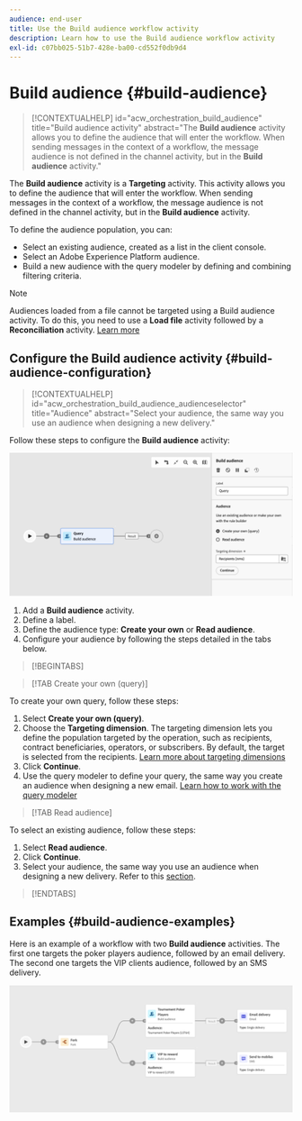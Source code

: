 ```yaml
---
audience: end-user
title: Use the Build audience workflow activity
description: Learn how to use the Build audience workflow activity
exl-id: c07bb025-51b7-428e-ba00-cd552f0db9d4
---
```

# Build audience {#build-audience}

>[!CONTEXTUALHELP]
>id="acw_orchestration_build_audience"
>title="Build audience activity"
>abstract="The **Build audience** activity allows you to define the audience that will enter the workflow. When sending messages in the context of a workflow, the message audience is not defined in the channel activity, but in the **Build audience** activity."

The **Build audience** activity is a **Targeting** activity. This activity allows you to define the audience that will enter the workflow. When sending messages in the context of a workflow, the message audience is not defined in the channel activity, but in the **Build audience** activity.

To define the audience population, you can:

* Select an existing audience, created as a list in the client console.
* Select an Adobe Experience Platform audience.
* Build a new audience with the query modeler by defining and combining filtering criteria.

>[!NOTE]
>
>Audiences loaded from a file cannot be targeted using a Build audience activity. To do this, you need to use a **Load file** activity followed by a **Reconciliation** activity. [Learn more](../../audience/about-recipients.md)

<!--
The **Build audience** activity can be placed at the beginning of the workflow or after any other activity. Any activity can be placed after the **Build audience**.
-->

## Configure the Build audience activity {#build-audience-configuration}

>[!CONTEXTUALHELP]
>id="acw_orchestration_build_audience_audienceselector"
>title="Audience"
>abstract="Select your audience, the same way you use an audience when designing a new delivery."

Follow these steps to configure the **Build audience** activity:

![Screenshot showing the workflow audience configuration interface.](../assets/workflow-audience.png)

1. Add a **Build audience** activity.
1. Define a label.
1. Define the audience type: **Create your own** or **Read audience**.
1. Configure your audience by following the steps detailed in the tabs below.

>[!BEGINTABS]

>[!TAB Create your own (query)]

To create your own query, follow these steps:

1. Select **Create your own (query)**.
1. Choose the **Targeting dimension**. The targeting dimension lets you define the population targeted by the operation, such as recipients, contract beneficiaries, operators, or subscribers. By default, the target is selected from the recipients. [Learn more about targeting dimensions](../../audience/about-recipients.md#targeting-dimensions)
1. Click **Continue**.
1. Use the query modeler to define your query, the same way you create an audience when designing a new email. [Learn how to work with the query modeler](../../query/query-modeler-overview.md)

>[!TAB Read audience]

To select an existing audience, follow these steps:

1. Select **Read audience**.
1. Click **Continue**.
1. Select your audience, the same way you use an audience when designing a new delivery. Refer to this [section](../../audience/add-audience.md).

>[!ENDTABS]

## Examples {#build-audience-examples}

Here is an example of a workflow with two **Build audience** activities. The first one targets the poker players audience, followed by an email delivery. The second one targets the VIP clients audience, followed by an SMS delivery.

![Screenshot showing an example workflow with two Build audience activities targeting different audiences.](../assets/workflow-audience-example.png)